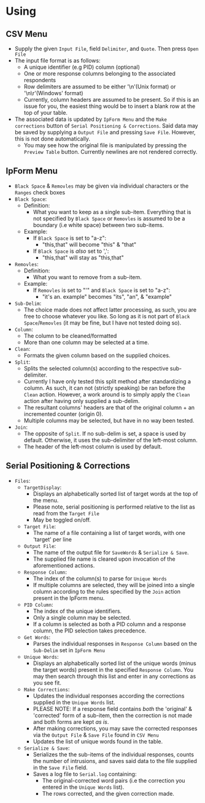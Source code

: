 Using
=====

CSV Menu
--------
   - Supply the given `Input File`, field `Delimiter`, and `Quote`. Then press `Open File`
   - The input file format is as follows:
      - A unique identifier (e.g PID) column (optional)
      - One or more response columns belonging to the associated respondents
      - Row delimiters are assumed to be either '\n'(Unix format) or '\n\r'(Windows' format)
      - Currently, column headers are assumed to be present. So if this is an issue for you, 
        the easiest thing would be to insert a blank row at the top of your table.
   - The associated data is updated by `IpForm Menu` and the `Make corrections` button of 
     `Serial Positioning & Corrections`. Said data may be saved by supplying a `Output File` and 
     pressing `Save File`. However, this is not done automatically.
      - You may see how the original file is manipulated by pressing the `Preview Table` button. 
         Currently newlines are not rendered correctly.

IpForm Menu
-----------
   - `Black Space` & `Removles` may be given via individual characters or the `Ranges` check boxes
   - `Black Space`:
      - Definition:
         - What you want to keep as a single sub-item. Everything that is not specified by `Black Space`
           or `Removles` is assumed to be a boundary (i.e white space) between two sub-items.
      - Example:
         - If `Black Space` is set to "a-z":
            - "this,that" will become "this" & "that"
         - If `Black Space` is *also* set to ',':
            - "this,that" will stay as "this,that"
   - `Removles`:
      - Definition:
         - What you want to remove from a sub-item.
      - Example:
         - If `Removles` is set to "'" and `Black Space` is set to "a-z":
            - "it's an. example" becomes "its", "an", & "example"
   - `Sub-Delim`:
      - The choice made does not affect latter processing, as such, you are free to choose whatever you like.
        So long as it is not part of `Black Space`/`Removles` (it may be fine, but I have not tested doing so).
   - `Column`:
      - The column to be cleaned/formatted
      - More than one column may be selected at a time.
   - `Clean`:
      - Formats the given column based on the supplied choices.
   - `Split`:
      - Splits the selected column(s) according to the respective sub-delimiter.
      - Currently I have only tested this split method after standardizing a column. As such, it 
        can not (strictly speaking) be ran before the `Clean` action. However, a work around is to simply 
        apply the `Clean` action after having only supplied a sub-delim.
      - The resultant columns' headers are that of the original column + an incremented counter (origin 0).
      - Multiple columns may be selected, but have in no way been tested.
   - `Join`:
      - The opposite of `Split`. If no sub-delim is set, a space is used by default. Otherwise, it uses the 
        sub-delimiter of the left-most column.
      - The header of the left-most column is used by default.

Serial Positioning & Corrections
--------------------------------
   - `Files`:
      - `TargetDisplay`:
         - Displays an alphabetically sorted list of target words at the top of the menu. 
         - Please note, serial positioning is performed relative to the list as read from the `Target File`
         - May be toggled on/off.
      - `Target File`:
         - The name of a file containing a list of target words, with one 'target' per line
      - `Output File`:
         - The name of the output file for `SaveWords` & `Serialize & Save`. 
         - The supplied file name is cleared upon invocation of the aforementioned actions.
      - `Response Column`:
         - The index of the column(s) to parse for `Unique Words`
         - If multiple columns are selected, they will be joined into a single column according to the rules
           specified by the `Join` action present in the IpForm menu.
      - `PID Column`:
         - The index of the unique identifiers.
         - Only a single column may be selected.
         - If a column is selected as both a PID column and a response column, the PID selection takes precedence.
      - `Get Words`:
         - Parses the individual responses in `Response Column` based on the `Sub-Delim` set in `IpForm Menu`
      - `Unique Words`: 
         - Displays an alphabetically sorted list of the unique words (minus the target words) present 
           in the specified `Response Column`. You may then search through this list and enter in any corrections as you see fit.
      - `Make Corrections`:
         - Updates the individual responses according the corrections supplied in the `Unique Words` list.
         - PLEASE NOTE: If a response field contains *both* the 'original' & 'corrected' form of a sub-item,
           then the correction is not made and both forms are kept *as is*.
         - After making corrections, you may save the corrected responses via the `Output File` & `Save File`
           found in `CSV Menu`
         - Updates the list of unique words found in the table.
      - `Serialize & Save`:
         - Serializes the the sub-items of the individual responses, counts the number of intrusions, 
           and saves said data to the file supplied in the `Save File` field.
         - Saves a log file to `Serial.log` containing:
            - The original-corrected word pairs (i.e the correction you entered in the `Unique Words` list).
            - The rows corrected, and the given correction made.
